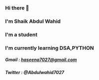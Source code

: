 ### Hi there 👋
### I'm Shaik Abdul Wahid
### I'm a student
### I'm currently learning DSA,PYTHON


##### Gmail : haseena7027@gmail.com
##### Twitter : @Abdulwahid7027




